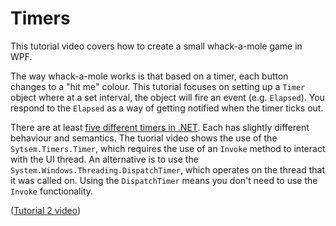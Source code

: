 
# Timers

This tutorial video covers how to create a small whack-a-mole game in WPF.

The way whack-a-mole works is that based on a timer, each button changes to a "hit me" colour. This tutorial focuses on setting up a `Timer` object where at a set interval, the object will fire an event (e.g. `Elapsed`). You respond to the `Elapsed` as a way of getting notified when the timer ticks out.

There are at least [five different timers in .NET](https://stackoverflow.com/questions/10317088/why-there-are-5-versions-of-timer-classes-in-net). Each has slightly different behaviour and semantics. The tuorial video shows the use of the `Sytsem.Timers.Timer`, which requires the use of an `Invoke` method to interact with the UI thread. An alternative is to use the `System.Windows.Threading.DispatchTimer`, which operates on the thread that it was called on. Using the `DispatchTimer` means you don't need to use the `Invoke` functionality.

[](https://youtu.be/O2o0CBx2hto)

([Tutorial 2 video](https://youtu.be/O2o0CBx2hto))
